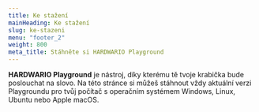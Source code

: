 ```yaml
---
title: Ke stažení
mainHeading: Ke stažení
slug: ke-stazeni
menu: "footer_2"
weight: 800
meta_title: Stáhněte si HARDWARIO Playground
---
```


**HARDWARIO Playground** je nástroj, díky kterému tě tvoje krabička bude poslouchat na slovo. Na této stránce si můžeš stáhnout vždy aktuální verzi Playgroundu pro tvůj počítač s operačním systémem Windows, Linux, Ubuntu nebo Apple macOS.

